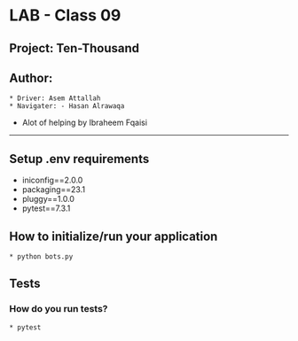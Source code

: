 # LAB - Class 09
## Project: Ten-Thousand
## Author: 
    * Driver: Asem Attallah
    * Navigater: - Hasan Alrawaqa

* Alot of helping by Ibraheem Fqaisi
                 
<hr>

## Setup .env requirements 
* iniconfig==2.0.0
* packaging==23.1
* pluggy==1.0.0
* pytest==7.3.1


## How to initialize/run your application 
    * python bots.py

## Tests
### How do you run tests?
    * pytest 
